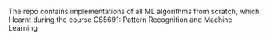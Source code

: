 The repo contains implementations of all ML algorithms from scratch, which I learnt during the course CS5691: Pattern Recognition and Machine Learning
